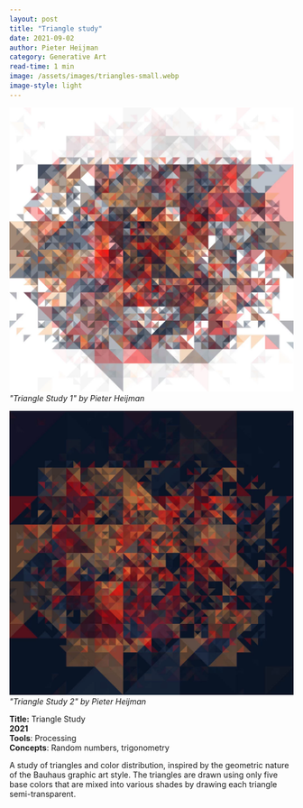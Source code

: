 ```yaml
---
layout: post
title: "Triangle study"
date: 2021-09-02
author: Pieter Heijman
category: Generative Art
read-time: 1 min
image: /assets/images/triangles-small.webp
image-style: light
---
```


![Triangle Study 1 by Pieter Heijman](/assets/images/triangles-1.webp)
*"Triangle Study 1" by Pieter Heijman*

![Triangle Study 2 by Pieter Heijman](/assets/images/triangles-2.webp)
*"Triangle Study 2" by Pieter Heijman*

**Title:** Triangle Study  
**2021**  
**Tools**: Processing  
**Concepts**: Random numbers, trigonometry  

A study of triangles and color distribution, inspired by the geometric nature of the Bauhaus graphic art style. The triangles are drawn using only five base colors that are mixed into various shades by drawing each triangle semi-transparent.